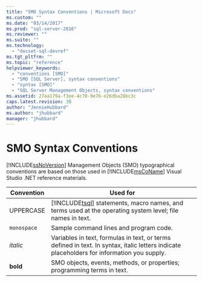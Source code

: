 ```yaml
---
title: "SMO Syntax Conventions | Microsoft Docs"
ms.custom: ""
ms.date: "03/14/2017"
ms.prod: "sql-server-2016"
ms.reviewer: ""
ms.suite: ""
ms.technology: 
  - "docset-sql-devref"
ms.tgt_pltfrm: ""
ms.topic: "reference"
helpviewer_keywords: 
  - "conventions [SMO]"
  - "SMO [SQL Server], syntax conventions"
  - "syntax [SMO]"
  - "SQL Server Management Objects, syntax conventions"
ms.assetid: 27aa179a-f3ee-4c70-9e7b-e26dba28bc3c
caps.latest.revision: 30
author: "JennieHubbard"
ms.author: "jhubbard"
manager: "jhubbard"
---
```

# SMO Syntax Conventions
  [!INCLUDE[ssNoVersion](../../includes/ssnoversion-md.md)] Management Objects (SMO) typographical conventions are based on those used in [!INCLUDE[msCoName](../../includes/msconame-md.md)] Visual Studio .NET reference materials.  
  
|Convention|Used for|  
|----------------|--------------|  
|UPPERCASE|[!INCLUDE[tsql](../../includes/tsql-md.md)] statements, macro names, and terms used at the operating system level; file names in text.|  
|`monospace`|Sample command lines and program code.|  
|*italic*|Variables in text, formulas in text, or terms defined in text. In syntax, italic letters indicate placeholders for information you supply.|  
|**bold**|SMO objects, events, methods, or properties; programming terms in text.|  
  
  